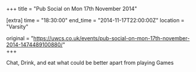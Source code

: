 +++
title = "Pub Social on Mon 17th November 2014"

[extra]
time = "18:30:00"
end_time = "2014-11-17T22:00:00Z"
location = "Varsity"

original = "https://uwcs.co.uk/events/pub-social-on-mon-17th-november-2014-1474489100880/"    
+++

Chat, Drink, and eat what could be better apart from playing Games

